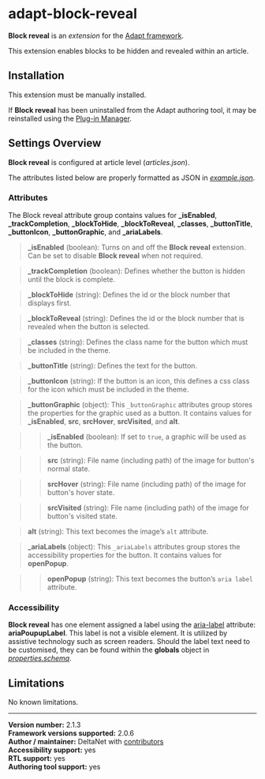 # adapt-block-reveal

**Block reveal** is an *extension* for the [Adapt framework](https://github.com/adaptlearning/adapt_framework).   

This extension enables blocks to be hidden and revealed within an article.  

## Installation

This extension must be manually installed.

If **Block reveal** has been uninstalled from the Adapt authoring tool, it may be reinstalled using the [Plug-in Manager](https://github.com/adaptlearning/adapt_authoring/wiki/Plugin-Manager).  

## Settings Overview

**Block reveal** is configured at article level (*articles.json*).

The attributes listed below are properly formatted as JSON in [*example.json*](https://github.com/deltanet/adapt-block-reveal/blob/master/example.json).

### Attributes

The Block reveal attribute group contains values for **_isEnabled**, **_trackCompletion**, **_blockToHide**, **_blockToReveal**, **_classes**, **_buttonTitle**, **_buttonIcon**, **_buttonGraphic**, and **_ariaLabels**.

>**_isEnabled** (boolean):  Turns on and off the **Block reveal** extension. Can be set to disable **Block reveal** when not required.  

>**_trackCompletion** (boolean):  Defines whether the button is hidden until the block is complete.  

>**_blockToHide** (string):  Defines the id or the block number that displays first.  

>**_blockToReveal** (string):  Defines the id or the block number that is revealed when the button is selected.  

>**_classes** (string):  Defines the class name for the button which must be included in the theme.  

>**_buttonTitle** (string):  Defines the text for the button.  

>**_buttonIcon** (string):  If the button is an icon, this defines a css class for the icon which must be included in the theme.  

>**_buttonGraphic** (object): This `_buttonGraphic` attributes group stores the properties for the graphic used as a button. It contains values for **_isEnabled**, **src**, **srcHover**, **srcVisited**, and **alt**.  

>>**_isEnabled** (boolean):  If set to `true`, a graphic will be used as the button.  

>>**src** (string): File name (including path) of the image for button's normal state.  

>>**srcHover** (string): File name (including path) of the image for button's hover state.  

>>**srcVisited** (string): File name (including path) of the image for button's visited state.  

>**alt** (string): This text becomes the image’s `alt` attribute.  

>**_ariaLabels** (object): This `_ariaLabels` attributes group stores the accessibility properties for the button. It contains values for **openPopup**.  

>>**openPopup** (string):  This text becomes the button’s `aria label` attribute.  

### Accessibility

**Block reveal** has one element assigned a label using the [aria-label](https://github.com/adaptlearning/adapt_framework/wiki/Aria-Labels) attribute: **ariaPoupupLabel**. This label is not a visible element. It is utilized by assistive technology such as screen readers. Should the label text need to be customised, they can be found within the **globals** object in [*properties.schema*](https://github.com/deltanet/adapt-block-reveal/blob/master/properties.schema).  

## Limitations

No known limitations.

----------------------------
**Version number:**  2.1.3     
**Framework versions supported:**  2.0.6     
**Author / maintainer:** DeltaNet with [contributors](https://github.com/deltanet/adapt-block-reveal/graphs/contributors)     
**Accessibility support:** yes  
**RTL support:** yes  
**Authoring tool support:** yes  
